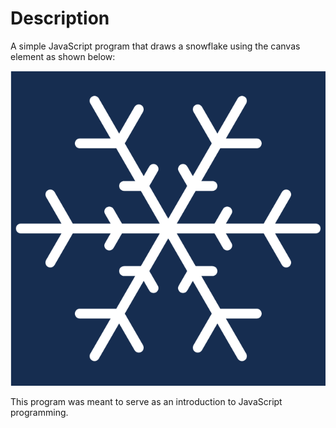 # Description

A simple JavaScript program that draws a snowflake using the canvas element as shown below:

![](snowflake.png?raw=true)

This program was meant to serve as an introduction to JavaScript programming. 